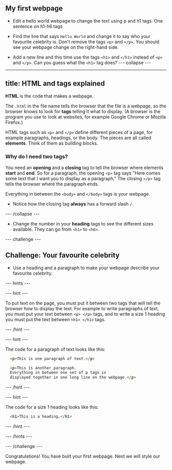 ## My first webpage

+ Edit a hello world webpage to change the text using p and h1 tags. One sentence on h1-h6 tags

+ Find the line that says `Hello World` and change it to say who your favourite celebrity is. Don't remove the tags `<p>` and `</p>`. You should see your webpage change on the right-hand side.
+ Add a new line and this time use the tags `<h1>` and `</h1>` instead of `<p>` and `</p>`. Can you guess what the `<h1>` tag does?
--- collapse ---
---
title: HTML and tags explained
---
**HTML** is the code that makes a webpage.

The `.html` in the file name tells the browser that the file is a webpage, so the browser knows to look for **tags** telling it what to display. (A browser is the program you use to look at websites, for example Google Chrome or Mozilla Firefox.)

HTML tags such as `<p>` and `</p>` define different pieces of a page, for example paragraphs, headings, or the body. The pieces are all called **elements**. Think of them as building blocks.

### Why do I need two tags? 
You need an **opening** and a **closing** tag to tell the browser where elements **start** and **end**. So for a paragraph, the opening `<p>` tag says "Here comes some text that I want you to display as a paragraph." The closing `</p>` tag tells the browser where the paragraph ends. 

Everything in between the `<body>` and `</body>` tags is your webpage. 

- Notice how the closing tag **always** has a forward slash `/`.
  
--- /collapse ---
+ Change the number in your **heading** tags to see the different sizes available. They can go from `<h1>` to `<h6>`.

--- challenge ---

## Challenge: Your favourite celebrity

+ Use a heading and a paragraph to make your webpage describe your favourite celebrity.

--- hints ---

--- hint ---

To put text on the page, you must put it between two tags that will tell the browser how to display the text. For example to write paragraphs of text, you must put your text between `<p> </p>` tags, and to write a size 1 heading you must put the text between `<h1> </h1>` tags.

--- /hint ---

--- hint ---

The code for a paragraph of text looks like this:

```html
  <p>This is one paragraph of text.</p>

  <p>This is another paragraph.
  Everything in between one set of p tags is 
  displayed together in one long line on the webpage.</p>
```

--- /hint ---

--- hint ---

The code for a size 1 heading looks like this:

```html
  <h1>This is a heading.</h1>
```

--- /hint ---

--- /hints ---

--- /challenge ---

Congratulations! You have built your first webpage. Next we will style our webpage.